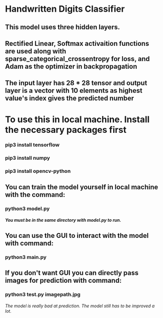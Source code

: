 # Handwritten Digits Classifier

## This model uses three hidden layers.
## Rectified Linear, Softmax activaition functions are used along with sparse_categorical_crossentropy for loss, and Adam as the optimizer in backpropagation
## 
## The input layer has 28 * 28 tensor and output layer is a vector with 10 elements as highest value's index gives the predicted number

# To use this in local machine. Install the necessary packages first
### pip3 install tensorflow
### pip3 install numpy
### pip3 install opencv-python

## You can train the model yourself in local machine with the command:
### python3 model.py
##### You must be in the same directory with model.py to run.
## You can use the GUI to interact with the model with command:
### python3 main.py
## If you don't want GUI you can directly pass images for prediction with command:
### python3 test.py imagepath.jpg

###### The model is really bad  at prediction. The model still has to be improved a lot.